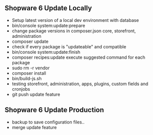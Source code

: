## Shopware 6 Update Locally
- Setup latest version of a local dev environment with database
- bin/console system:update:prepare
- change package versions in composer.json
    core, storefront, administration
- composer update
- check if every package is "updateable" and compatible
- bin/console system:update:finish
- composer recipes:update
    execute suggested command for each package
- sudo rm -r vendor
- composer install
- bin/build-js.sh
- testing storefront, administration, apps, plugins, custom fields and cronjobs
- git push update feature

## Shopware 6 Update Production
- backup to save configuration files..
- merge update feature
